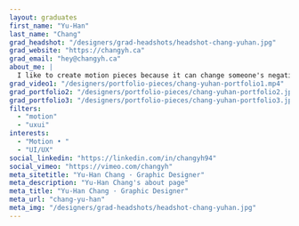 ```yaml
---
layout: graduates
first_name: "Yu-Han"
last_name: "Chang"
grad_headshot: "/designers/grad-headshots/headshot-chang-yuhan.jpg"
grad_website: "https://changyh.ca"
grad_email: "hey@changyh.ca"
about_me: |
  I like to create motion pieces because it can change someone's negative mood to positive whether it is about storytelling, entertainment, advertising, etc.
grad_video1: "/designers/portfolio-pieces/chang-yuhan-portfolio1.mp4"
grad_portfolio2: "/designers/portfolio-pieces/chang-yuhan-portfolio2.jpg"
grad_portfolio3: "/designers/portfolio-pieces/chang-yuhan-portfolio3.jpg"
filters:
  - "motion"
  - "uxui"
interests:
  - "Motion • "
  - "UI/UX"
social_linkedin: "https://linkedin.com/in/changyh94"
social_vimeo: "https://vimeo.com/changyh"
meta_sitetitle: "Yu-Han Chang · Graphic Designer"
meta_description: "Yu-Han Chang's about page"
meta_title: "Yu-Han Chang · Graphic Designer"
meta_url: "chang-yu-han"
meta_img: "/designers/grad-headshots/headshot-chang-yuhan.jpg"
---
```

